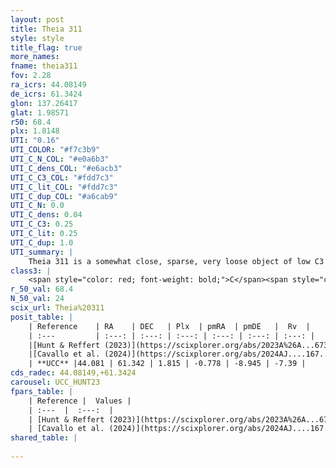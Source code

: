 ```yaml
---
layout: post
title: Theia 311
style: style
title_flag: true
more_names: 
fname: theia311
fov: 2.28
ra_icrs: 44.08149
de_icrs: 61.3424
glon: 137.26417
glat: 1.98571
r50: 68.4
plx: 1.8148
UTI: "0.16"
UTI_COLOR: "#f7c3b9"
UTI_C_N_COL: "#e0a6b3"
UTI_C_dens_COL: "#e6acb3"
UTI_C_C3_COL: "#fdd7c3"
UTI_C_lit_COL: "#fdd7c3"
UTI_C_dup_COL: "#a6cab9"
UTI_C_N: 0.0
UTI_C_dens: 0.04
UTI_C_C3: 0.25
UTI_C_lit: 0.25
UTI_C_dup: 1.0
UTI_summary: |
    Theia 311 is a somewhat close, sparse, very loose object of low C3 quality. It was recently reported in the literature.<br><br><span style="color: #99180f; font-weight: bold;">Warning: </span>contains less than 25 stars with <i>P>0.5</i> estimated.
class3: |
    <span style="color: red; font-weight: bold;">C</span><span style="color: red; font-weight: bold;">C</span>
r_50_val: 68.4
N_50_val: 24
scix_url: Theia%20311
posit_table: |
    | Reference    | RA    | DEC   | Plx  | pmRA  | pmDE   |  Rv  |
    | :---         | :---: | :---: | :---: | :---: | :---: | :---: |
    |[Hunt & Reffert (2023)](https://scixplorer.org/abs/2023A%26A...673A.114H) | 44.889 | 61.204 | 1.78 | -0.703 | -9.022 | -6.174 |
    |[Cavallo et al. (2024)](https://scixplorer.org/abs/2024AJ....167...12C) | 42.88 | 59.809 | 1.783 | -- | -- | -- |
    | **UCC** |44.081 | 61.342 | 1.815 | -0.778 | -8.945 | -7.39 | 
cds_radec: 44.08149,+61.3424
carousel: UCC_HUNT23
fpars_table: |
    | Reference |  Values |
    | :---  |  :---:  |
    | [Hunt & Reffert (2023)](https://scixplorer.org/abs/2023A%26A...673A.114H) | `AV50=1.291, diffAV50=1.843, MOD50=8.655, logAge50=8.243` |
    | [Cavallo et al. (2024)](https://scixplorer.org/abs/2024AJ....167...12C) | `AV50=1.28, dMod50=8.71, logAge50=8.31, [Fe/H]50=0.06` |
shared_table: |
    
---
```

